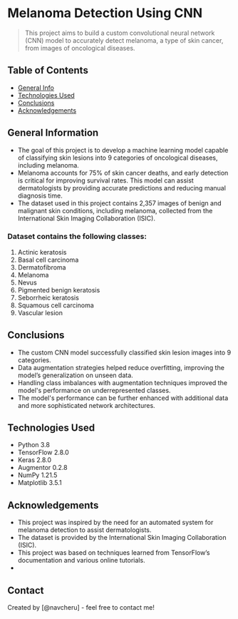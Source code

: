 # Melanoma Detection Using CNN
> This project aims to build a custom convolutional neural network (CNN) model to accurately detect melanoma, a type of skin cancer, from images of oncological diseases.

## Table of Contents
* [General Info](#general-information)
* [Technologies Used](#technologies-used)
* [Conclusions](#conclusions)
* [Acknowledgements](#acknowledgements)

## General Information
- The goal of this project is to develop a machine learning model capable of classifying skin lesions into 9 categories of oncological diseases, including melanoma.
- Melanoma accounts for 75% of skin cancer deaths, and early detection is critical for improving survival rates. This model can assist dermatologists by providing accurate predictions and reducing manual diagnosis time.
- The dataset used in this project contains 2,357 images of benign and malignant skin conditions, including melanoma, collected from the International Skin Imaging Collaboration (ISIC).

### Dataset contains the following classes:
1. Actinic keratosis
2. Basal cell carcinoma
3. Dermatofibroma
4. Melanoma
5. Nevus
6. Pigmented benign keratosis
7. Seborrheic keratosis
8. Squamous cell carcinoma
9. Vascular lesion

## Conclusions
- The custom CNN model successfully classified skin lesion images into 9 categories.
- Data augmentation strategies helped reduce overfitting, improving the model’s generalization on unseen data.
- Handling class imbalances with augmentation techniques improved the model's performance on underrepresented classes.
- The model's performance can be further enhanced with additional data and more sophisticated network architectures.

## Technologies Used
- Python 3.8
- TensorFlow 2.8.0
- Keras 2.8.0
- Augmentor 0.2.8
- NumPy 1.21.5
- Matplotlib 3.5.1

## Acknowledgements
- This project was inspired by the need for an automated system for melanoma detection to assist dermatologists.
- The dataset is provided by the International Skin Imaging Collaboration (ISIC).
- This project was based on techniques learned from TensorFlow’s documentation and various online tutorials.
- 
## Contact
Created by [@navcheru] - feel free to contact me!
